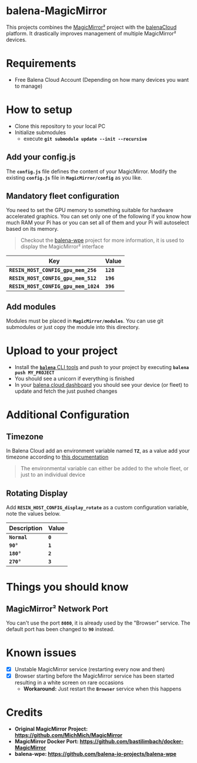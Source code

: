 # balena-MagicMirror
This projects combines the [MagicMirror²](https://github.com/MichMich/MagicMirror) project with the [balenaCloud](balena-cloud.com) platform. It drastically improves management of multiple MagicMirror² devices.

# Requirements
+ Free Balena Cloud Account (Depending on how many devices you want to manage)

# How to setup
+ Clone this repository to your local PC
+ Initialize submodules
    + execute **`git submodule update --init --recursive`**
    
## Add your config.js
The **`config.js`** file defines the content of your MagicMirror. Modify the existing **`config.js`** file in **`MagicMirror/config`** as you like.

## Mandatory fleet configuration
You need to set the GPU memory to something suitable for hardware accelerated graphics. You can set only one of the following if you know how much RAM your Pi has or you can set all of them and your Pi will autoselect based on its memory.
> Checkout the [balena-wpe](https://github.com/balena-io-projects/balena-wpe) project for more information, it is used to display the MagicMirror² interface

| Key                                 | Value
|-------------------------------------|----------
|**`RESIN_HOST_CONFIG_gpu_mem_256`**  | **`128`**
|**`RESIN_HOST_CONFIG_gpu_mem_512`**  | **`196`**
|**`RESIN_HOST_CONFIG_gpu_mem_1024`** | **`396`**

## Add modules
Modules must be placed in **`MagicMirror/modules`**. You can use git submodules or just copy the module into this directory. 

# Upload to your project
+ Install the [**`balena`** CLI tools](https://github.com/balena-io/balena-cli) and push to your project by executing **`balena push MY_PROJECT`**
+ You should see a unicorn if everything is finished
+ In your [balena cloud dashboard](https://dashboard.balena-cloud.com) you should see your device (or fleet) to update and fetch the just pushed changes

# Additional Configuration
## Timezone
In Balena Cloud add an environment variable named **`TZ`**, as a value add your timezone according to [this documentation](https://www.gnu.org/software/libc/manual/html_node/TZ-Variable.html#TZ-Variable)
> The environmental variable can either be added to the whole fleet, or just to an individual device
## Rotating Display
Add **`RESIN_HOST_CONFIG_display_rotate`** as a custom configuration variable, note the values below.

| Description  | Value
|--------------|----------
|**`Normal`**  | **`0`**
|**`90°`**     | **`1`**
|**`180°`**    | **`2`**
|**`270°`**    | **`3`**

# Things you should know
## MagicMirror² Network Port
You can't use the port **`8080`**, it is already used by the "Browser" service. 
The default port has been changed to **`90`** instead.

# Known issues
+ [x] Unstable MagicMirror service (restarting every now and then)
+ [x] Browser starting before the MagicMirror service has been started resulting in a white screen on rare occasions
  + **Workaround:** Just restart the **`Browser`** service when this happens
  
 
 # Credits
 + **Original MagicMirror Project: https://github.com/MichMich/MagicMirror**
 + **MagicMirror Docker Port: https://github.com/bastilimbach/docker-MagicMirror**
 + **balena-wpe: https://github.com/balena-io-projects/balena-wpe**